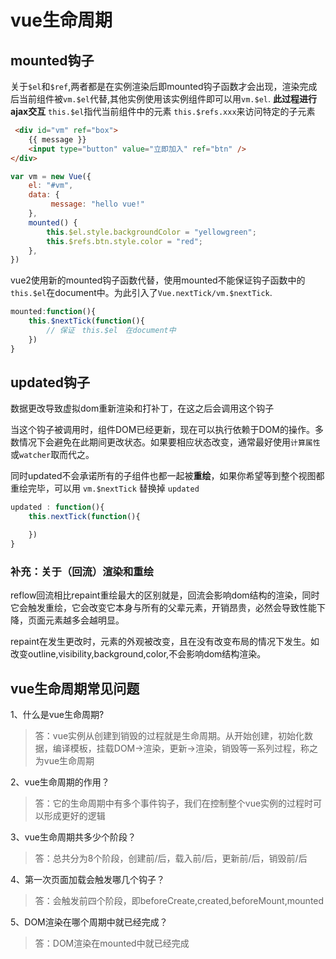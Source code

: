 # vue生命周期

## mounted钩子
关于`$el`和`$ref`,两者都是在实例渲染后即mounted钩子函数才会出现，渲染完成后当前组件被`vm.$el`代替,其他实例使用该实例组件即可以用`vm.$el`.
**此过程进行ajax交互**
`this.$el`指代当前组件中的元素
`this.$refs.xxx`来访问特定的子元素
```html
 <div id="vm" ref="box">
    {{ message }}
    <input type="button" value="立即加入" ref="btn" />
</div>
```
```js
var vm = new Vue({
    el: "#vm",
    data: {
         message: "hello vue!"
    },
    mounted() {
        this.$el.style.backgroundColor = "yellowgreen";
        this.$refs.btn.style.color = "red";
    },
})
```
vue2使用新的mounted钩子函数代替，使用mounted不能保证钩子函数中的`this.$el`在document中。为此引入了`Vue.nextTick/vm.$nextTick`.
```js
mounted:function(){
    this.$nextTick(function(){
        // 保证　this.$el　在document中
    })
}
```

## updated钩子
数据更改导致虚拟dom重新渲染和打补丁，在这之后会调用这个钩子

当这个钩子被调用时，组件DOM已经更新，现在可以执行依赖于DOM的操作。多数情况下会避免在此期间更改状态。如果要相应状态改变，通常最好使用`计算属性`或`watcher`取而代之。

同时updated不会承诺所有的子组件也都一起被**重绘**，如果你希望等到整个视图都重绘完毕，可以用 `vm.$nextTick` 替换掉 `updated`
```js
updated : function(){
    this.nextTick(function(){

    })
}
```

### 补充：关于（回流）渲染和重绘
reflow回流相比repaint重绘最大的区别就是，回流会影响dom结构的渲染，同时它会触发重绘，它会改变它本身与所有的父辈元素，开销昂贵，必然会导致性能下降，页面元素越多会越明显。

repaint在发生更改时，元素的外观被改变，且在没有改变布局的情况下发生。如改变outline,visibility,background,color,不会影响dom结构渲染。

## vue生命周期常见问题

1、什么是vue生命周期?

> 答：vue实例从创建到销毁的过程就是生命周期。从开始创建，初始化数据，编译模板，挂载DOM->渲染，更新->渲染，销毁等一系列过程，称之为vue生命周期

2、vue生命周期的作用？

> 答：它的生命周期中有多个事件钩子，我们在控制整个vue实例的过程时可以形成更好的逻辑

3、vue生命周期共多少个阶段？

> 答：总共分为8个阶段，创建前/后，载入前/后，更新前/后，销毁前/后

4、第一次页面加载会触发哪几个钩子？

> 答：会触发前四个阶段，即beforeCreate,created,beforeMount,mounted

5、DOM渲染在哪个周期中就已经完成？

> 答：DOM渲染在mounted中就已经完成